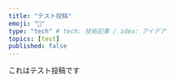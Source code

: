 ```yaml
---
title: "テスト投稿"
emoji: "📝"
type: "tech" # tech: 技術記事 / idea: アイデア
topics: [test]
published: false
---
```

これはテスト投稿です